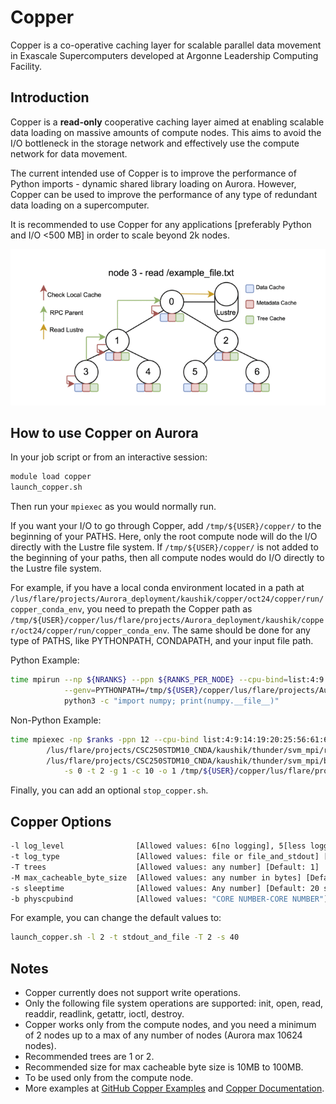 # Copper

Copper is a co-operative caching layer for scalable parallel data movement in Exascale Supercomputers developed at Argonne Leadership Computing Facility.

## Introduction

Copper is a **read-only** cooperative caching layer aimed at enabling scalable data loading on massive amounts of compute nodes. This aims to avoid the I/O bottleneck in the storage network and effectively use the compute network for data movement.

The current intended use of Copper is to improve the performance of Python imports - dynamic shared library loading on Aurora. However, Copper can be used to improve the performance of any type of redundant data loading on a supercomputer.

It is recommended to use Copper for any applications [preferably Python and I/O <500 MB] in order to scale beyond 2k nodes.

![Copper Workflow](copper.gif "Copper Workflow Architecture")

## How to use Copper on Aurora

In your job script or from an interactive session:

```bash
module load copper
launch_copper.sh
```

Then run your `mpiexec` as you would normally run.

If you want your I/O to go through Copper, add `/tmp/${USER}/copper/` to the beginning of your PATHS. Here, only the root compute node will do the I/O directly with the Lustre file system. If `/tmp/${USER}/copper/` is not added to the beginning of your paths, then all compute nodes would do I/O directly to the Lustre file system.

For example, if you have a local conda environment located in a path at `/lus/flare/projects/Aurora_deployment/kaushik/copper/oct24/copper/run/copper_conda_env`, you need to prepath the Copper path as `/tmp/${USER}/copper/lus/flare/projects/Aurora_deployment/kaushik/copper/oct24/copper/run/copper_conda_env`. The same should be done for any type of PATHS, like PYTHONPATH, CONDAPATH, and your input file path.

Python Example:

```bash
time mpirun --np ${NRANKS} --ppn ${RANKS_PER_NODE} --cpu-bind=list:4:9:14:19:20:25:56:61:66:71:74:79 --genvall \
            --genv=PYTHONPATH=/tmp/${USER}/copper/lus/flare/projects/Aurora_deployment/kaushik/copper/oct24/copper/run/copper_conda_env \
            python3 -c "import numpy; print(numpy.__file__)"
```

Non-Python Example:

```bash
time mpiexec -np $ranks -ppn 12 --cpu-bind list:4:9:14:19:20:25:56:61:66:71:74:79 --no-vni -genvall \
        /lus/flare/projects/CSC250STDM10_CNDA/kaushik/thunder/svm_mpi/run/aurora/wrapper.sh \
        /lus/flare/projects/CSC250STDM10_CNDA/kaushik/thunder/svm_mpi/build_ws1024/bin/thundersvm-train \
            -s 0 -t 2 -g 1 -c 10 -o 1 /tmp/${USER}/copper/lus/flare/projects/CSC250STDM10_CNDA/kaushik/thunder/svm_mpi/data/sc-40-data/real-sim_M100000_K25000_S0.836
```

Finally, you can add an optional `stop_copper.sh`.

## Copper Options

```bash
-l log_level                [Allowed values: 6[no logging], 5[less logging], 4, 3, 2, 1[more logging]] [Default: 6]
-t log_type                 [Allowed values: file or file_and_stdout] [Default: file]
-T trees                    [Allowed values: any number] [Default: 1]
-M max_cacheable_byte_size  [Allowed values: any number in bytes] [Default: 10MB]
-s sleeptime                [Allowed values: Any number] [Default: 20 seconds] Recommended to use 60 seconds for 4k nodes
-b physcpubind              [Allowed values: "CORE NUMBER-CORE NUMBER"] [Default: "48-51"]
```

For example, you can change the default values to:

```bash
launch_copper.sh -l 2 -t stdout_and_file -T 2 -s 40
```

## Notes

* Copper currently does not support write operations.
* Only the following file system operations are supported: init, open, read, readdir, readlink, getattr, ioctl, destroy.
* Copper works only from the compute nodes, and you need a minimum of 2 nodes up to a max of any number of nodes (Aurora max 10624 nodes).
* Recommended trees are 1 or 2.
* Recommended size for max cacheable byte size is 10MB to 100MB.
* To be used only from the compute node.
* More examples at [GitHub Copper Examples](https://github.com/argonne-lcf/copper/tree/main/examples/example3) and [Copper Documentation](https://alcf-copper-docs.readthedocs.io/en/latest/).